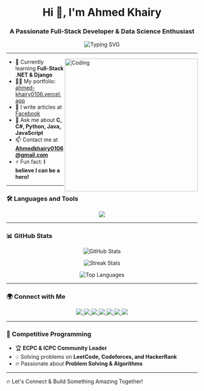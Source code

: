 <h1 align="center">Hi 👋, I'm Ahmed Khairy</h1>
<h3 align="center">A Passionate Full-Stack Developer & Data Science Enthusiast</h3>

<p align="center">
  <img src="https://readme-typing-svg.herokuapp.com?font=Fira+Code&duration=3000&pause=500&color=32CD32&center=true&vCenter=true&width=435&lines=Full-Stack+Developer;Data+Science+Enthusiast;Competitive+Programmer;Tech+Content+Creator" alt="Typing SVG" />
</p>

---

<img align="right" src="https://github.com/AhmedKhairy0106/AhmedKhairy0106/blob/main/assets/coding.gif" alt="Coding" width="350" />

- 🌱 Currently learning **Full-Stack .NET & Django**
- 👨‍💻 My portfolio: [ahmed-khairy0106.vercel.app](https://ahmed-khairy0106.vercel.app/)
- 📝 I write articles at [Facebook](https://www.facebook.com/Ahmedkhairy0106/)
- 💬 Ask me about **C, C#, Python, Java, JavaScript**
- 📫 Contact me at **Ahmedkhairy0106@gmail.com**
- ⚡ Fun fact: **I believe I can be a hero!**

---

### 🛠️ Languages and Tools

<p align="center">
  <img src="https://skillicons.dev/icons?i=c,cpp,cs,python,java,js,html,css,django,dotnet,react,tailwind,postgres,mysql,mongodb,git,linux,vscode" />
</p>

---

### 📊 GitHub Stats

<p align="center">
  <img src="https://github-readme-stats.vercel.app/api?username=AhmedKhairy0106&show_icons=true&theme=radical" alt="GitHub Stats" />
</p>

<p align="center">
  <img src="https://github-readme-streak-stats.herokuapp.com/?user=AhmedKhairy0106&theme=dark" alt="Streak Stats" />
</p>

<p align="center">
  <img src="https://github-readme-stats.vercel.app/api/top-langs/?username=AhmedKhairy0106&layout=compact&theme=tokyonight" alt="Top Languages" />
</p>

---

### 🌍 Connect with Me

<p align="center">
  <a href="https://twitter.com/ahmedkhairy0106" target="_blank">
    <img src="https://img.shields.io/badge/Twitter-%231DA1F2.svg?style=for-the-badge&logo=twitter&logoColor=white"/>
  </a>
  <a href="https://linkedin.com/in/ahmed-khairy010" target="_blank">
    <img src="https://img.shields.io/badge/LinkedIn-%230077B5.svg?style=for-the-badge&logo=linkedin&logoColor=white"/>
  </a>
  <a href="https://fb.com/ahmedkhairy0106" target="_blank">
    <img src="https://img.shields.io/badge/Facebook-%231877F2.svg?style=for-the-badge&logo=facebook&logoColor=white"/>
  </a>
  <a href="https://instagram.com/ahmedkhairy0106" target="_blank">
    <img src="https://img.shields.io/badge/Instagram-%23E4405F.svg?style=for-the-badge&logo=instagram&logoColor=white"/>
  </a>
  <a href="https://www.youtube.com/c/ahmedkhairy" target="_blank">
    <img src="https://img.shields.io/badge/Youtube-%23FF0000.svg?style=for-the-badge&logo=youtube&logoColor=white"/>
  </a>
  <a href="https://www.hackerrank.com/ahmedkhairy0106" target="_blank">
    <img src="https://img.shields.io/badge/HackerRank-%232EC866.svg?style=for-the-badge&logo=hackerrank&logoColor=white"/>
  </a>
  <a href="https://leetcode.com/ahmedkhairy0106" target="_blank">
    <img src="https://img.shields.io/badge/LeetCode-%23FFA116.svg?style=for-the-badge&logo=leetcode&logoColor=white"/>
  </a>
</p>

---

### 🎯 Competitive Programming

- 🏆 **ECPC & ICPC Community Leader**
- 💡 Solving problems on **LeetCode, Codeforces, and HackerRank**
- 🔥 Passionate about **Problem Solving & Algorithms**

---

🔥 Let's Connect & Build Something Amazing Together!
